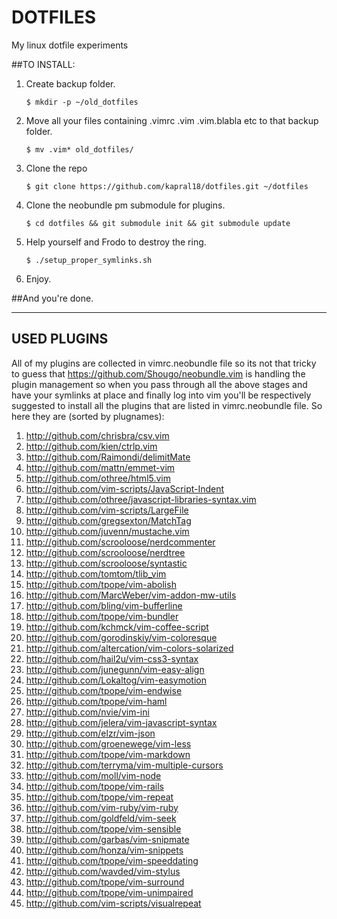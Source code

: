 DOTFILES
========

My linux dotfile experiments


##TO INSTALL:
1. Create backup folder.

    ```
    $ mkdir -p ~/old_dotfiles
    ```        
2. Move all your files containing .vimrc .vim .vim.blabla etc to that backup folder.
    
    ```
    $ mv .vim* old_dotfiles/
    ```
3. Clone the repo
    
    ```
    $ git clone https://github.com/kapral18/dotfiles.git ~/dotfiles
    ```
4. Clone the neobundle pm submodule for plugins.
    
    ```
    $ cd dotfiles && git submodule init && git submodule update
    ```
5. Help yourself and Frodo to destroy the ring.
    
    ```
    $ ./setup_proper_symlinks.sh
    ```
6. Enjoy.

##And you're done.

- - -

## USED PLUGINS

All of my plugins are collected in vimrc.neobundle file so its not that
tricky to guess that <https://github.com/Shougo/neobundle.vim> is handling the plugin
management so when you pass through all the above stages and have your symlinks at
place and finally log into vim you'll be respectively suggested to install all the plugins
that are listed in vimrc.neobundle file. So here they are (sorted by plugnames):


1. <http://github.com/chrisbra/csv.vim>
1. <http://github.com/kien/ctrlp.vim>
1. <http://github.com/Raimondi/delimitMate>
1. <http://github.com/mattn/emmet-vim>
1. <http://github.com/othree/html5.vim>
1. <http://github.com/vim-scripts/JavaScript-Indent>
1. <http://github.com/othree/javascript-libraries-syntax.vim>
1. <http://github.com/vim-scripts/LargeFile>
1. <http://github.com/gregsexton/MatchTag>
1. <http://github.com/juvenn/mustache.vim>
1. <http://github.com/scrooloose/nerdcommenter>
1. <http://github.com/scrooloose/nerdtree>
1. <http://github.com/scrooloose/syntastic>
1. <http://github.com/tomtom/tlib_vim>
1. <http://github.com/tpope/vim-abolish>
1. <http://github.com/MarcWeber/vim-addon-mw-utils>
1. <http://github.com/bling/vim-bufferline>
1. <http://github.com/tpope/vim-bundler>
1. <http://github.com/kchmck/vim-coffee-script>
1. <http://github.com/gorodinskiy/vim-coloresque>
1. <http://github.com/altercation/vim-colors-solarized>
1. <http://github.com/hail2u/vim-css3-syntax>
1. <http://github.com/junegunn/vim-easy-align>
1. <http://github.com/Lokaltog/vim-easymotion>
1. <http://github.com/tpope/vim-endwise>
1. <http://github.com/tpope/vim-haml>
1. <http://github.com/nvie/vim-ini>
1. <http://github.com/jelera/vim-javascript-syntax>
1. <http://github.com/elzr/vim-json>
1. <http://github.com/groenewege/vim-less>
1. <http://github.com/tpope/vim-markdown>
1. <http://github.com/terryma/vim-multiple-cursors>
1. <http://github.com/moll/vim-node>
1. <http://github.com/tpope/vim-rails>
1. <http://github.com/tpope/vim-repeat>
1. <http://github.com/vim-ruby/vim-ruby>
1. <http://github.com/goldfeld/vim-seek>
1. <http://github.com/tpope/vim-sensible>
1. <http://github.com/garbas/vim-snipmate>
1. <http://github.com/honza/vim-snippets>
1. <http://github.com/tpope/vim-speeddating>
1. <http://github.com/wavded/vim-stylus>
1. <http://github.com/tpope/vim-surround>
1. <http://github.com/tpope/vim-unimpaired>
1. <http://github.com/vim-scripts/visualrepeat>

